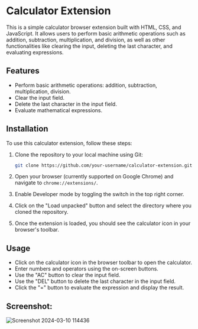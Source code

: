# Calculator Extension

This is a simple calculator browser extension built with HTML, CSS, and JavaScript. It allows users to perform basic arithmetic operations such as addition, subtraction, multiplication, and division, as well as other functionalities like clearing the input, deleting the last character, and evaluating expressions.

## Features

- Perform basic arithmetic operations: addition, subtraction, multiplication, division.
- Clear the input field.
- Delete the last character in the input field.
- Evaluate mathematical expressions.

## Installation

To use this calculator extension, follow these steps:

1. Clone the repository to your local machine using Git:
   ```bash
   git clone https://github.com/your-username/calculator-extension.git
   ```

2. Open your browser (currently supported on Google Chrome) and navigate to `chrome://extensions/`.

3. Enable Developer mode by toggling the switch in the top right corner.

4. Click on the "Load unpacked" button and select the directory where you cloned the repository.

5. Once the extension is loaded, you should see the calculator icon in your browser's toolbar.

## Usage

- Click on the calculator icon in the browser toolbar to open the calculator.
- Enter numbers and operators using the on-screen buttons.
- Use the "AC" button to clear the input field.
- Use the "DEL" button to delete the last character in the input field.
- Click the "=" button to evaluate the expression and display the result.

## Screenshot:
![Screenshot 2024-03-10 114436](https://github.com/JeremiahRanen7/calculator-extension/assets/141173239/602846cb-ed65-4d38-9477-1091c53a5b12)

